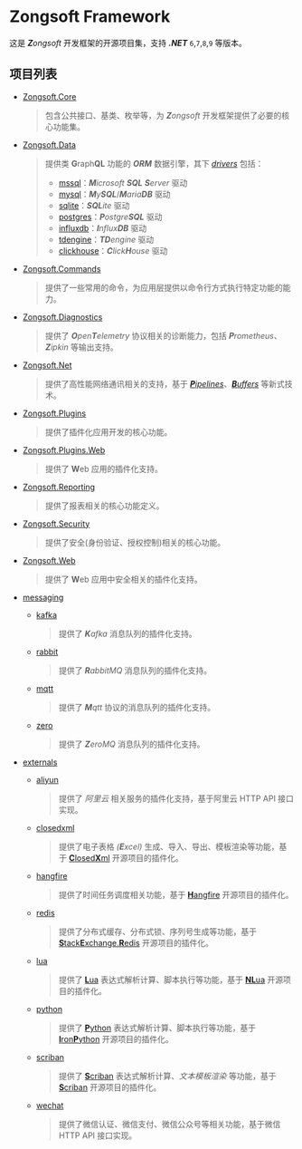 # Zongsoft Framework

这是 _**Z**ongsoft_ 开发框架的开源项目集，支持 _**.NET**_ `6`,`7`,`8`,`9` 等版本。

## 项目列表

- [Zongsoft.Core](Zongsoft.Core)
	> 包含公共接口、基类、枚举等，为 _**Z**ongsoft_ 开发框架提供了必要的核心功能集。
- [Zongsoft.Data](Zongsoft.Data)
	> 提供类 **G**raph**QL** 功能的 _**ORM**_ 数据引擎，其下 [_drivers_](Zongsoft.Data/drivers/) 包括：
	> - [mssql](Zongsoft.Data/drivers/mssql/)：_**M**icrosoft **SQL** **S**erver_ 驱动
	> - [mysql](Zongsoft.Data/drivers/mysql/)：_**M**y**SQL**_/_**M**aria**DB**_ 驱动
	> - [sqlite](Zongsoft.Data/drivers/sqlite/)：_**SQL**ite_ 驱动
	> - [postgres](Zongsoft.Data/drivers/postgres/)：_**P**ostgre**SQL**_ 驱动
	> - [influxdb](Zongsoft.Data/drivers/influxdb/)：_**I**nflux**DB**_ 驱动
	> - [tdengine](Zongsoft.Data/drivers/tdengine/)：_**TD**engine_ 驱动
	> - [clickhouse](Zongsoft.Data/drivers/clickhouse/)：_**C**lick**H**ouse_ 驱动
- [Zongsoft.Commands](Zongsoft.Commands)
	> 提供了一些常用的命令，为应用层提供以命令行方式执行特定功能的能力。
- [Zongsoft.Diagnostics](Zongsoft.Diagnostics)
	> 提供了 _**O**pen**T**elemetry_ 协议相关的诊断能力，包括 _**P**rometheus_、_**Z**ipkin_ 等输出支持。
- [Zongsoft.Net](Zongsoft.Net)
	> 提供了高性能网络通讯相关的支持，基于 [_**P**ipelines_](https://learn.microsoft.com/zh-cn/dotnet/standard/io/pipelines)、[_**B**uffers_](https://learn.microsoft.com/zh-cn/dotnet/standard/io/buffers) 等新式技术。
- [Zongsoft.Plugins](Zongsoft.Plugins)
	> 提供了插件化应用开发的核心功能。
- [Zongsoft.Plugins.Web](Zongsoft.Plugins.Web)
	> 提供了 **W**eb 应用的插件化支持。
- [Zongsoft.Reporting](Zongsoft.Reporting)
	> 提供了报表相关的核心功能定义。
- [Zongsoft.Security](Zongsoft.Security)
	> 提供了安全(身份验证、授权控制)相关的核心功能。
- [Zongsoft.Web](Zongsoft.Web)
	> 提供了 **W**eb 应用中安全相关的插件化支持。

- [messaging](messaging/)
	- [kafka](messaging/kafka/)
		> 提供了 _**K**afka_ 消息队列的插件化支持。
	- [rabbit](messaging/rabbit/)
		> 提供了 _**R**abbitMQ_ 消息队列的插件化支持。
	- [mqtt](messaging/mqtt/)
		> 提供了 _**M**qtt_ 协议的消息队列的插件化支持。
	- [zero](messaging/zero/)
		> 提供了 _**Z**eroMQ_ 消息队列的插件化支持。

- [externals](externals/)
	- [aliyun](externals/aliyun/)
		> 提供了 _阿里云_ 相关服务的插件化支持，基于阿里云 HTTP API 接口实现。
	- [closedxml](externals/closedxml/)
		> 提供了电子表格 _(**E**xcel)_ 生成、导入、导出、模板渲染等功能，基于 [**C**losed**X**ml](https://github.com/ClosedXML) 开源项目的插件化。
	- [hangfire](externals/hangfire/)
		> 提供了时间任务调度相关功能，基于 [**H**angfire](https://www.hangfire.io) 开源项目的插件化。
	- [redis](externals/redis/)
		> 提供了分布式缓存、分布式锁、序列号生成等功能，基于 [**S**tack**E**xchange.**R**edis](https://github.com/StackExchange/StackExchange.Redis) 开源项目的插件化。
	- [lua](externals/lua/)
		> 提供了 [**L**ua](https://lua.org) 表达式解析计算、脚本执行等功能，基于 [**NL**ua](https://github.com/nlua/nlua) 开源项目的插件化。
	- [python](externals/python/)
		> 提供了 [**P**ython](https://python.org) 表达式解析计算、脚本执行等功能，基于 [**I**ron**P**ython](https://ironpython.net) 开源项目的插件化。
	- [scriban](externals/scriban/)
		> 提供了 [**S**criban](https://github.com/lunet-io/scriban) 表达式解析计算、_文本模板渲染_ 等功能，基于 [**S**criban](https://github.com/scriban/scriban) 开源项目的插件化。
	- [wechat](externals/wechat/)
		> 提供了微信认证、微信支付、微信公众号等相关功能，基于微信 HTTP API 接口实现。
